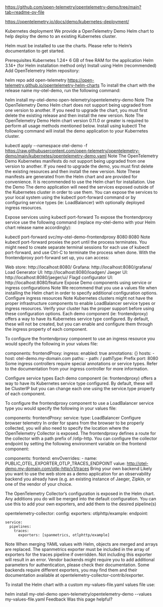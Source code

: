 https://github.com/open-telemetry/opentelemetry-demo/tree/main?tab=readme-ov-file

https://opentelemetry.io/docs/demo/kubernetes-deployment/


Kubernetes deployment
We provide a OpenTelemetry Demo Helm chart to help deploy the demo to an existing Kubernetes cluster.

Helm must be installed to use the charts. Please refer to Helm’s documentation to get started.

Prerequisites
Kubernetes 1.24+
6 GB of free RAM for the application
Helm 3.14+ (for Helm installation method only)
Install using Helm (recommended)
Add OpenTelemetry Helm repository:

helm repo add open-telemetry https://open-telemetry.github.io/opentelemetry-helm-charts
To install the chart with the release name my-otel-demo, run the following command:

helm install my-otel-demo open-telemetry/opentelemetry-demo
Note
The OpenTelemetry Demo Helm chart does not support being upgraded from one version to another. If you need to upgrade the chart, you must first delete the existing release and then install the new version.
Note
The OpenTelemetry Demo Helm chart version 0.11.0 or greater is required to perform all usage methods mentioned below.
Install using kubectl
The following command will install the demo application to your Kubernetes cluster.

kubectl apply --namespace otel-demo -f https://raw.githubusercontent.com/open-telemetry/opentelemetry-demo/main/kubernetes/opentelemetry-demo.yaml
Note
The OpenTelemetry Demo Kubernetes manifests do not support being upgraded from one version to another. If you need to upgrade the demo, you must first delete the existing resources and then install the new version.
Note
These manifests are generated from the Helm chart and are provided for convenience. It is recommended to use the Helm chart for installation.
Use the Demo
The demo application will need the services exposed outside of the Kubernetes cluster in order to use them. You can expose the services to your local system using the kubectl port-forward command or by configuring service types (ie: LoadBalancer) with optionally deployed ingress resources.

Expose services using kubectl port-forward
To expose the frontendproxy service use the following command (replace my-otel-demo with your Helm chart release name accordingly):

kubectl port-forward svc/my-otel-demo-frontendproxy 8080:8080
Note
kubectl port-forward proxies the port until the process terminates. You might need to create separate terminal sessions for each use of kubectl port-forward, and use Ctrl-C to terminate the process when done.
With the frontendproxy port-forward set up, you can access:

Web store: http://localhost:8080/
Grafana: http://localhost:8080/grafana/
Load Generator UI: http://localhost:8080/loadgen/
Jaeger UI: http://localhost:8080/jaeger/ui/
Flagd configurator UI: http://localhost:8080/feature
Expose Demo components using service or ingress configurations
Note
We recommend that you use a values file when installing the Helm chart in order to specify additional configuration options.
Configure ingress resources
Note
Kubernetes clusters might not have the proper infrastructure components to enable LoadBalancer service types or ingress resources. Verify your cluster has the proper support before using these configuration options.
Each demo component (ie: frontendproxy) offers a way to have its Kubernetes service type configured. By default, these will not be created, but you can enable and configure them through the ingress property of each component.

To configure the frontendproxy component to use an ingress resource you would specify the following in your values file:

components:
  frontendProxy:
    ingress:
      enabled: true
      annotations: {}
      hosts:
        - host: otel-demo.my-domain.com
          paths:
            - path: /
              pathType: Prefix
              port: 8080
Some ingress controllers require special annotations or service types. Refer to the documentation from your ingress controller for more information.

Configure service types
Each demo component (ie: frontendproxy) offers a way to have its Kubernetes service type configured. By default, these will be ClusterIP but you can change each one using the service.type property of each component.

To configure the frontendproxy component to use a LoadBalancer service type you would specify the following in your values file:

components:
  frontendProxy:
    service:
      type: LoadBalancer
Configure browser telemetry
In order for spans from the browser to be properly collected, you will also need to specify the location where the OpenTelemetry Collector is exposed. The frontendproxy defines a route for the collector with a path prefix of /otlp-http. You can configure the collector endpoint by setting the following environment variable on the frontend component:

components:
  frontend:
    envOverrides:
      - name: PUBLIC_OTEL_EXPORTER_OTLP_TRACES_ENDPOINT
        value: http://otel-demo.my-domain.com/otlp-http/v1/traces
Bring your own backend
Likely you want to use the web store as a demo application for an observability backend you already have (e.g. an existing instance of Jaeger, Zipkin, or one of the vendor of your choice.

The OpenTelemetry Collector’s configuration is exposed in the Helm chart. Any additions you do will be merged into the default configuration. You can use this to add your own exporters, and add them to the desired pipeline(s)

opentelemetry-collector:
  config:
    exporters:
      otlphttp/example:
        endpoint: <your-endpoint-url>

    service:
      pipelines:
        traces:
          exporters: [spanmetrics, otlphttp/example]
Note
When merging YAML values with Helm, objects are merged and arrays are replaced. The spanmetrics exporter must be included in the array of exporters for the traces pipeline if overridden. Not including this exporter will result in an error.
Vendor backends might require you to add additional parameters for authentication, please check their documentation. Some backends require different exporters, you may find them and their documentation available at opentelemetry-collector-contrib/exporter.

To install the Helm chart with a custom my-values-file.yaml values file use:

helm install my-otel-demo open-telemetry/opentelemetry-demo --values my-values-file.yaml
Feedback
Was this page helpful?